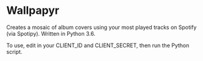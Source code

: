 # Wallpapyr
Creates a mosaic of album covers using your most played tracks on Spotify (via Spotipy).  Written in Python 3.6.

To use, edit in your CLIENT_ID and CLIENT_SECRET, then run the Python script.
